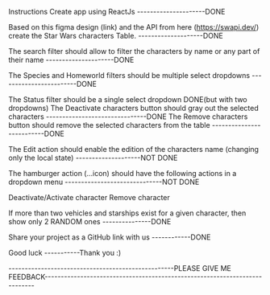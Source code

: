 Instructions
Create app using ReactJs ---------------------DONE

Based on this figma design (link) and the API from here (https://swapi.dev/) create the Star Wars characters Table. --------------------DONE

The search filter should allow to filter the characters by name or any part of their name ---------------------DONE

The Species and Homeworld filters should be multiple select dropdowns ------------------------DONE

The Status filter should be a single select dropdown DONE(but with two dropdowns)
The Deactivate characters button should gray out the selected characters -------------------------------DONE
The Remove characters button should remove the selected characters from the table --------------------------DONE

The Edit action should enable the edition of the characters name (changing only the local state) --------------------NOT DONE

The hamburger action (…icon) should have the following actions in a dropdown menu ------------------------------NOT DONE

Deactivate/Activate character
Remove character


If more than two vehicles and starships exist for a given character, then show only 2 RANDOM ones ---------------DONE

Share your project as a GitHub link with us ------------DONE

Good luck -----------Thank you :)

---------------------------------------------------PLEASE GIVE ME FEEDBACK---------------------------------------------------------------------------
